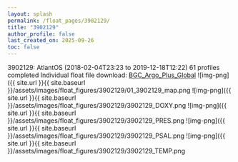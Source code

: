 ```yaml
---
layout: splash
permalink: /float_pages/3902129/
title: "3902129"
author_profile: false
last_created_on: 2025-09-26
toc: false
---
```

 
3902129: AtlantOS (2018-02-04T23:23 to 2019-12-18T12:22)
61 profiles completed
Individual float file download: [BGC_Argo_Plus_Global](https://ftp.soest.hawaii.edu/bgc_argo_plus/Individual_Floats/outliers_removed/3902129_Sprof_processed.nc)
![img-png]({{ site.url }}{{ site.baseurl }}/assets/images/float_figures/3902129/01_3902129_map.png
![img-png]({{ site.url }}{{ site.baseurl }}/assets/images/float_figures/3902129/3902129_DOXY.png
![img-png]({{ site.url }}{{ site.baseurl }}/assets/images/float_figures/3902129/3902129_PRES.png
![img-png]({{ site.url }}{{ site.baseurl }}/assets/images/float_figures/3902129/3902129_PSAL.png
![img-png]({{ site.url }}{{ site.baseurl }}/assets/images/float_figures/3902129/3902129_TEMP.png
